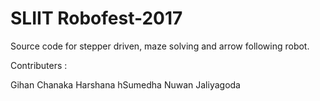 # SLIIT Robofest-2017


Source code for stepper driven, maze solving and arrow following robot.

Contributers :

Gihan Chanaka
Harshana hSumedha
Nuwan Jaliyagoda
